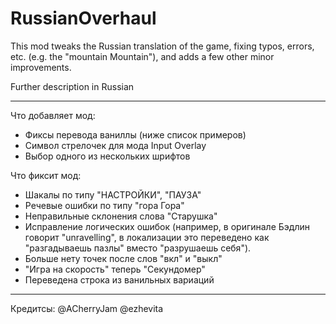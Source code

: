 # RussianOverhaul
This mod tweaks the Russian translation of the game, fixing typos, errors, etc. (e.g. the "mountain Mountain"), and adds a few other minor improvements.

Further description in Russian

---

Что добавляет мод:
- Фиксы перевода ваниллы (ниже список примеров)
- Символ стрелочек для мода Input Overlay
- Выбор одного из нескольких шрифтов

Что фиксит мод:
- Шакалы по типу "НАСТРОЙКИ", "ПАУЗА"
- Речевые ошибки по типу "гора Гора" 
- Неправильные склонения слова "Старушка" 
- Исправление логических ошибок (например, в оригинале Бэдлин говорит "unravelling", в локализации это переведено как "разгадываешь пазлы" вместо "разрушаешь себя").
- Больше нету точек после слов "вкл" и "выкл"
- "Игра на скорость" теперь "Секундомер"
- Переведена строка из ванильных вариаций

---
Кредитсы:
@ACherryJam @ezhevita
